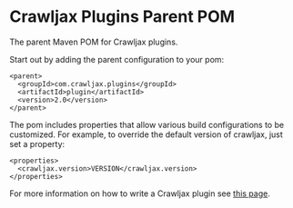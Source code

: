 Crawljax Plugins Parent POM
===========================

The parent Maven POM for Crawljax plugins.

Start out by adding the parent configuration to your pom:

    <parent>
      <groupId>com.crawljax.plugins</groupId>
      <artifactId>plugin</artifactId>
      <version>2.0</version>
    </parent>

The pom includes properties that allow various build configurations to be customized. 
For example, to override the default version of crawljax, just set a property:

    <properties>
      <crawljax.version>VERSION</crawljax.version>
    </properties>

For more information on how to write a Crawljax plugin see [this page](https://github.com/crawljax/crawljax/wiki/Writing-a-plugin).
